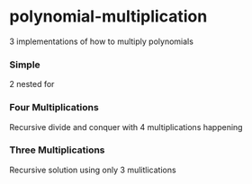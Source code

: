 polynomial-multiplication
=========================

3 implementations of how to multiply polynomials

### Simple 
  2 nested for

### Four Multiplications
  Recursive divide and conquer with 4 multiplications happening

### Three Multiplications 
  Recursive solution using only 3 mulitlications


